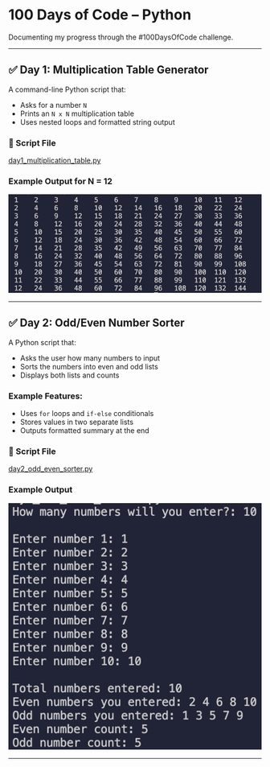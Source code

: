 # 100 Days of Code – Python

Documenting my progress through the #100DaysOfCode challenge.

---

## ✅ Day 1: Multiplication Table Generator

A command-line Python script that:
- Asks for a number `N`
- Prints an `N x N` multiplication table
- Uses nested loops and formatted string output

### 📂 Script File
[day1_multiplication_table.py](day1_multiplication_table.py)

### Example Output for N = 12
![Day 1 Output](day1_output.png)

---

## ✅ Day 2: Odd/Even Number Sorter

A Python script that:
- Asks the user how many numbers to input
- Sorts the numbers into even and odd lists
- Displays both lists and counts

### Example Features:
- Uses `for` loops and `if-else` conditionals
- Stores values in two separate lists
- Outputs formatted summary at the end

### 📂 Script File
[day2_odd_even_sorter.py](day2_odd_even_sorter.py)

### Example Output
![Day 2 Output](day2_output.png)

---